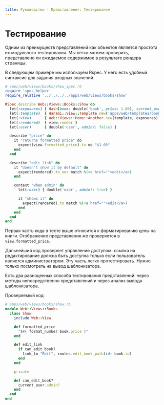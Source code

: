 ```yaml
---
title: Руководство - Представления: Тестирование
---
```


# Тестирование

Одним из преимуществ представлений как объектов является простота их модульного тестирования.
Мы легко можем проверить, представлено ли ожидаемое содержимое в результате рендера страницы.

В следующем примере мы используем Rspec. У него есть удобный синтаксис для задания входных значений.

```ruby
# spec/web/views/books/show_spec.rb
require 'spec_helper'
require_relative '../../../../apps/web/views/books/show'

RSpec.describe Web::Views::Books::Show do
  let(:exposures) { Hash[book: double('book', price: 1.00), current_user: user] }
  let(:template)  { Hanami::View::Template.new('apps/web/templates/books/show.html.erb') }
  let(:view)      { Web::Views::Home::Another.new(template, exposures) }
  let(:rendered)  { view.render }
  let(:user)      { double('user', admin?: false) }

  describe "price" do
    it "returns formatted price" do
      expect(view.formatted_price).to eq "$1.00"
    end
  end

  describe "edit link" do
    it "doesn't show it by default" do
      expect(rendered).to_not match %(<a href="">edit</a>)
    end

    context "when admin" do
      let(:user) { double('user', admin?: true) }

      it "shows it" do
        expect(rendered).to match %(<a href="">edit</a>)
      end
    end
  end
end
```

Первая часть кода в тесте выше относится к форматированию цены на книги.
Отображение представления же проверяется в `view.formatted_price`.

Дальнейший код проверяет управление доступом: ссылка на редактирование должна быть доступна только если пользователь является администратором.
Эту часть легко протестировать. Нужно только посмотреть на вывод шаблонизатора.

<p class="notice">
  Есть два равноценных способа тестирования представлений: через методы непосредственно представлений и через анализ вывода шаблонизатора.
</p>

Проверяемый код:

```ruby
# apps/web/views/books/show.rb
module Web::Views::Books
  class Show
    include Web::View

    def formatted_price
      "$#{ format_number book.price }"
    end

    def edit_link
      if can_edit_book?
        link_to "Edit", routes.edit_book_path(id: book.id)
      end
    end

    private

    def can_edit_book?
      current_user.admin?
    end
  end
end
```
